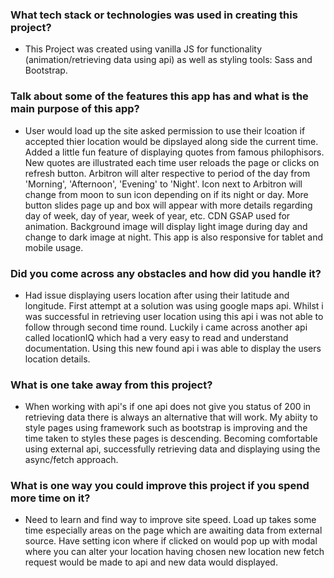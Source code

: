 ### What tech stack or technologies was used in creating this project?
- This Project was created using vanilla JS for functionality (animation/retrieving data using api) as well as styling tools: Sass and Bootstrap.

### Talk about some of the features this app has and what is the main purpose of this app?
- User would load up the site asked permission to use their lcoation if accepted thier location would be dipslayed along side the current time.
  Added a little fun feature of displaying quotes from famous philophisors. New quotes are illustrated each time user reloads the page or clicks on refresh button.
  Arbitron will alter respective to period of the day from 'Morning', 'Afternoon', 'Evening' to 'Night'.
  Icon next to Arbitron will change from moon to sun icon depending on if its night or day.
  More button slides page up and box will appear with more details regarding day of week, day of year, week of year, etc. CDN GSAP used for animation.
  Background image will display light image during day and change to dark image at night.
  This app is also responsive for tablet and mobile usage.

### Did you come across any obstacles and how did you handle it?
- Had issue displaying users location after using their latitude and longitude.
  First attempt at a solution was using google maps api. Whilst i was successful in retrieving user location using this api 
  i was not able to follow through second time round.
  Luckily i came across another api called locationIQ which had a very easy to read and understand documentation.
  Using this new found api i was able to display the users location details.

### What is one take away from this project?
-  When working with api's if one api does not give you status of 200 in retrieving data there is always an alternative that will work.
   My abiity to style pages using framework such as bootstrap is improving and the time taken to styles these pages is descending.
   Becoming comfortable using external api, successfully retrieving data and displaying using the async/fetch approach.

### What is one way you could improve this project if you spend more time on it?
-  Need to learn and find way to improve site speed. Load up takes some time especially
   areas on the page which are awaiting data from external source.
   Have setting icon where if clicked on would pop up with modal where you can alter your location
   having chosen new location new fetch request would be made to api and new data would displayed.
